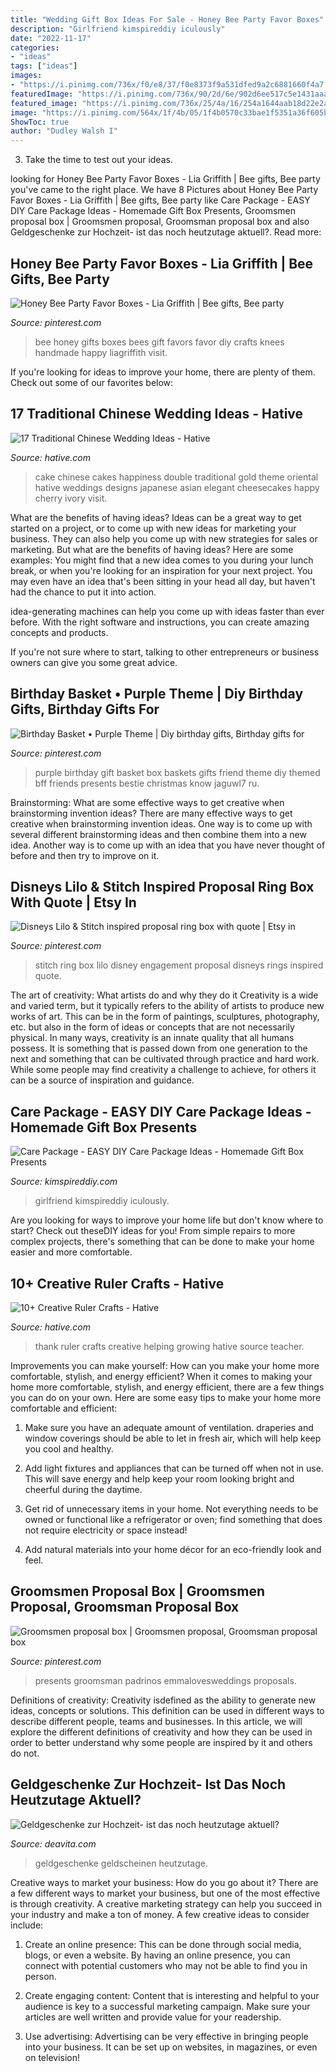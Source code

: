 ```yaml
---
title: "Wedding Gift Box Ideas For Sale - Honey Bee Party Favor Boxes"
description: "Girlfriend kimspireddiy iculously"
date: "2022-11-17"
categories:
- "ideas"
tags: ["ideas"]
images:
- "https://i.pinimg.com/736x/f0/e8/37/f0e8373f9a531dfed9a2c6881660f4a7.jpg"
featuredImage: "https://i.pinimg.com/736x/90/2d/6e/902d6ee517c5e1431aaa3888084dec4e--birthday-basket-purple.jpg"
featured_image: "https://i.pinimg.com/736x/25/4a/16/254a1644aab18d22e2a450c238a6cdc6.jpg"
image: "https://i.pinimg.com/564x/1f/4b/05/1f4b0570c33bae1f5351a36f605bf11d.jpg"
ShowToc: true
author: "Dudley Walsh I"
---
```



3. Take the time to test out your ideas.

	

		
looking for Honey Bee Party Favor Boxes - Lia Griffith | Bee gifts, Bee party you've came to the right place. We have 8 Pictures about Honey Bee Party Favor Boxes - Lia Griffith | Bee gifts, Bee party like Care Package - EASY DIY Care Package Ideas - Homemade Gift Box Presents, Groomsmen proposal box | Groomsmen proposal, Groomsman proposal box and also Geldgeschenke zur Hochzeit- ist das noch heutzutage aktuell?. Read more:
		
    
## Honey Bee Party Favor Boxes - Lia Griffith | Bee Gifts, Bee Party

<img loading=lazy src="https://i.pinimg.com/736x/f0/e8/37/f0e8373f9a531dfed9a2c6881660f4a7.jpg" onerror="this.onerror=null;this.src='https://tse4.mm.bing.net/th?id=OIP.WHZ_y9yGigBHFZcb3E6CuAHaO0&amp;pid=15.1';" alt="Honey Bee Party Favor Boxes - Lia Griffith | Bee gifts, Bee party">

_Source: pinterest.com_

>bee honey gifts boxes bees gift favors favor diy crafts knees handmade happy liagriffith visit. 

	

If you're looking for ideas to improve your home, there are plenty of them. Check out some of our favorites below: 

    
## 17 Traditional Chinese Wedding Ideas - Hative

<img loading=lazy src="https://hative.com/wp-content/uploads/2014/05/chinese-wedding/11-red-double-happiness-wedding-cake.jpg" onerror="this.onerror=null;this.src='https://tse4.mm.bing.net/th?id=OIP.tCc_HG0N60esVRiEXwUJjwHaLE&amp;pid=15.1';" alt="17 Traditional Chinese Wedding Ideas - Hative">

_Source: hative.com_

>cake chinese cakes happiness double traditional gold theme oriental hative weddings designs japanese asian elegant cheesecakes happy cherry ivory visit. 

	

What are the benefits of having ideas?
Ideas can be a great way to get started on a project, or to come up with new ideas for marketing your business. They can also help you come up with new strategies for sales or marketing. But what are the benefits of having ideas? Here are some examples: 
You might find that a new idea comes to you during your lunch break, or when you're looking for an inspiration for your next project. You may even have an idea that's been sitting in your head all day, but haven't had the chance to put it into action. 

idea-generating machines can help you come up with ideas faster than ever before. With the right software and instructions, you can create amazing concepts and products. 

If you're not sure where to start, talking to other entrepreneurs or business owners can give you some great advice.

    
## Birthday Basket • Purple Theme | Diy Birthday Gifts, Birthday Gifts For

<img loading=lazy src="https://i.pinimg.com/736x/90/2d/6e/902d6ee517c5e1431aaa3888084dec4e--birthday-basket-purple.jpg" onerror="this.onerror=null;this.src='https://tse4.mm.bing.net/th?id=OIP.rQL6RlNTY0e_hsdP8RiQVwHaJ8&amp;pid=15.1';" alt="Birthday Basket • Purple Theme | Diy birthday gifts, Birthday gifts for">

_Source: pinterest.com_

>purple birthday gift basket box baskets gifts friend theme diy themed bff friends presents bestie christmas know jaguwl7 ru. 

	

Brainstorming: What are some effective ways to get creative when brainstorming invention ideas?
There are many effective ways to get creative when brainstorming invention ideas. One way is to come up with several different brainstorming ideas and then combine them into a new idea. Another way is to come up with an idea that you have never thought of before and then try to improve on it.

    
## Disneys Lilo &amp; Stitch Inspired Proposal Ring Box With Quote | Etsy In

<img loading=lazy src="https://i.pinimg.com/736x/25/4a/16/254a1644aab18d22e2a450c238a6cdc6.jpg" onerror="this.onerror=null;this.src='https://tse3.mm.bing.net/th?id=OIP.r336yCyjGR0_bINMIeyOZAHaJ4&amp;pid=15.1';" alt="Disneys Lilo &amp; Stitch inspired proposal ring box with quote | Etsy in">

_Source: pinterest.com_

>stitch ring box lilo disney engagement proposal disneys rings inspired quote. 

	

The art of creativity: What artists do and why they do it
Creativity is a wide and varied term, but it typically refers to the ability of artists to produce new works of art. This can be in the form of paintings, sculptures, photography, etc. but also in the form of ideas or concepts that are not necessarily physical. In many ways, creativity is an innate quality that all humans possess. It is something that is passed down from one generation to the next and something that can be cultivated through practice and hard work. While some people may find creativity a challenge to achieve, for others it can be a source of inspiration and guidance.

    
## Care Package - EASY DIY Care Package Ideas - Homemade Gift Box Presents

<img loading=lazy src="https://kimspireddiy.com/wp-content/uploads/2020/04/diy-care-package-red-4.jpg" onerror="this.onerror=null;this.src='https://tse1.mm.bing.net/th?id=OIP.wM3uIc7kdVlGrccFxSFuSgHaKn&amp;pid=15.1';" alt="Care Package - EASY DIY Care Package Ideas - Homemade Gift Box Presents">

_Source: kimspireddiy.com_

>girlfriend kimspireddiy iculously. 

	

Are you looking for ways to improve your home life but don't know where to start? Check out theseDIY ideas for you! From simple repairs to more complex projects, there's something that can be done to make your home easier and more comfortable.

    
## 10+ Creative Ruler Crafts - Hative

<img loading=lazy src="https://hative.com/wp-content/uploads/2014/11/ruler-crafts/3-thank-you-for-helping-me-growing.jpg" onerror="this.onerror=null;this.src='https://tse3.mm.bing.net/th?id=OIP.7iB7KpekDrrpHw3-Ax2wWwHaLG&amp;pid=15.1';" alt="10+ Creative Ruler Crafts - Hative">

_Source: hative.com_

>thank ruler crafts creative helping growing hative source teacher. 

	

Improvements you can make yourself: How can you make your home more comfortable, stylish, and energy efficient?
When it comes to making your home more comfortable, stylish, and energy efficient, there are a few things you can do on your own. Here are some easy tips to make your home more comfortable and efficient: 
1. Make sure you have an adequate amount of ventilation. draperies and window coverings should be able to let in fresh air, which will help keep you cool and healthy.

2. Add light fixtures and appliances that can be turned off when not in use. This will save energy and help keep your room looking bright and cheerful during the daytime.

3. Get rid of unnecessary items in your home. Not everything needs to be owned or functional like a refrigerator or oven; find something that does not require electricity or space instead!

4. Add natural materials into your home décor for an eco-friendly look and feel.

    
## Groomsmen Proposal Box | Groomsmen Proposal, Groomsman Proposal Box

<img loading=lazy src="https://i.pinimg.com/564x/1f/4b/05/1f4b0570c33bae1f5351a36f605bf11d.jpg" onerror="this.onerror=null;this.src='https://tse2.mm.bing.net/th?id=OIP.pOJd3nCmjt1lsKomrSFznAHaJ4&amp;pid=15.1';" alt="Groomsmen proposal box | Groomsmen proposal, Groomsman proposal box">

_Source: pinterest.com_

>presents groomsman padrinos emmalovesweddings proposals. 

	

Definitions of creativity:
Creativity isdefined as the ability to generate new ideas, concepts or solutions. This definition can be used in different ways to describe different people, teams and businesses. In this article, we will explore the different definitions of creativity and how they can be used in order to better understand why some people are inspired by it and others do not.

    
## Geldgeschenke Zur Hochzeit- Ist Das Noch Heutzutage Aktuell?

<img loading=lazy src="https://deavita.com/wp-content/uploads/2015/02/einen-größeren-Baum-mit-Geldscheinen.jpg" onerror="this.onerror=null;this.src='https://tse1.mm.bing.net/th?id=OIP.LqMfBJMHoAp_Xh60kywPFAHaJ4&amp;pid=15.1';" alt="Geldgeschenke zur Hochzeit- ist das noch heutzutage aktuell?">

_Source: deavita.com_

>geldgeschenke geldscheinen heutzutage. 

	

Creative ways to market your business: How do you go about it?
There are a few different ways to market your business, but one of the most effective is through creativity. A creative marketing strategy can help you succeed in your industry and make a ton of money. A few creative ideas to consider include: 
1. Create an online presence: This can be done through social media, blogs, or even a website. By having an online presence, you can connect with potential customers who may not be able to find you in person. 

2. Create engaging content: Content that is interesting and helpful to your audience is key to a successful marketing campaign. Make sure your articles are well written and provide value for your readership. 

3. Use advertising: Advertising can be very effective in bringing people into your business. It can be set up on websites, in magazines, or even on television!

